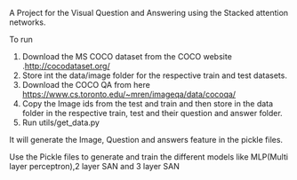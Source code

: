 A Project for the Visual Question and Answering using the Stacked attention networks.

To run 
1) Download the MS COCO dataset from the COCO website .http://cocodataset.org/
2) Store int the data/image folder for the respective train and test datasets.
3) Download the COCO QA from here https://www.cs.toronto.edu/~mren/imageqa/data/cocoqa/
4) Copy the Image ids from the test and train and then store in the data folder in the respective train, test and their question and answer folder.
5) Run utils/get_data.py

It will generate the Image, Question and answers feature in the pickle files.

Use the Pickle files to generate and train the different models like MLP(Multi layer perceptron),2 layer SAN and 3 layer SAN

